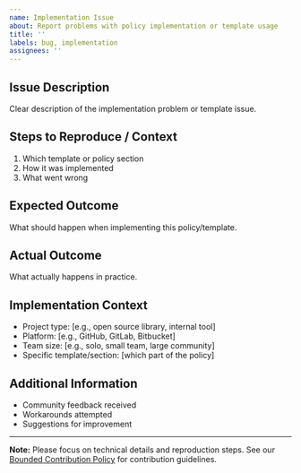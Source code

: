 ```yaml
---
name: Implementation Issue
about: Report problems with policy implementation or template usage
title: ''
labels: bug, implementation
assignees: ''
---
```


## Issue Description

Clear description of the implementation problem or template issue.

## Steps to Reproduce / Context

1. Which template or policy section
2. How it was implemented
3. What went wrong

## Expected Outcome

What should happen when implementing this policy/template.

## Actual Outcome

What actually happens in practice.

## Implementation Context

- Project type: [e.g., open source library, internal tool]
- Platform: [e.g., GitHub, GitLab, Bitbucket]
- Team size: [e.g., solo, small team, large community]
- Specific template/section: [which part of the policy]

## Additional Information

- Community feedback received
- Workarounds attempted
- Suggestions for improvement

---
**Note:** Please focus on technical details and reproduction steps. See our [Bounded Contribution Policy](../../CODE_OF_CONDUCT.md) for contribution guidelines.

